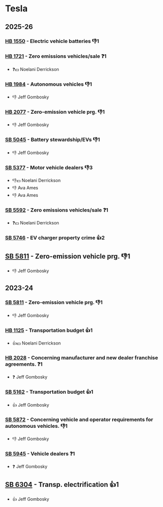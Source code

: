 # Tesla
## 2025-26

### [HB 1550](/bill/2025-26/hb/1550/) - Electric vehicle batteries  👎1 

### [HB 1721](/bill/2025-26/hb/1721/) - Zero emissions vehicles/sale   ❓1
* ❓💵 Noelani Derrickson

### [HB 1984](/bill/2025-26/hb/1984/) - Autonomous vehicles  👎1 
* 👎 Jeff Gombosky

### [HB 2077](/bill/2025-26/hb/2077/) - Zero-emission vehicle prg.  👎1 
* 👎 Jeff Gombosky

### [SB 5045](/bill/2025-26/sb/5045/) - Battery stewardship/EVs  👎1 
* 👎 Jeff Gombosky

### [SB 5377](/bill/2025-26/sb/5377/) - Motor vehicle dealers  👎3 
* 👎💵 Noelani Derrickson
* 👎 Ava Ames
* 👎 Ava Ames

### [SB 5592](/bill/2025-26/sb/5592/) - Zero emissions vehicles/sale   ❓1
* ❓💵 Noelani Derrickson

### [SB 5746](/bill/2025-26/sb/5746/) - EV charger property crime 👍2  

## [SB 5811](/bill/2025-26/sb/5811/) - Zero-emission vehicle prg.  👎1 
* 👎 Jeff Gombosky

## 2023-24

### [SB 5811](/bill/2023-24/sb/5811/) - Zero-emission vehicle prg.  👎1 
* 👎 Jeff Gombosky

### [HB 1125](/bill/2023-24/hb/1125/) - Transportation budget 👍1  
* 👍💵 Noelani Derrickson

### [HB 2028](/bill/2023-24/hb/2028/) - Concerning manufacturer and new dealer franchise agreements.   ❓1
* ❓ Jeff Gombosky

### [SB 5162](/bill/2023-24/sb/5162/) - Transportation budget 👍1  
* 👍 Jeff Gombosky

### [SB 5872](/bill/2023-24/sb/5872/) - Concerning vehicle and operator requirements for autonomous vehicles.  👎1 
* 👎 Jeff Gombosky

### [SB 5945](/bill/2023-24/sb/5945/) - Vehicle dealers   ❓1
* ❓ Jeff Gombosky

## [SB 6304](/bill/2023-24/sb/6304/) - Transp. electrification 👍1  
* 👍 Jeff Gombosky
